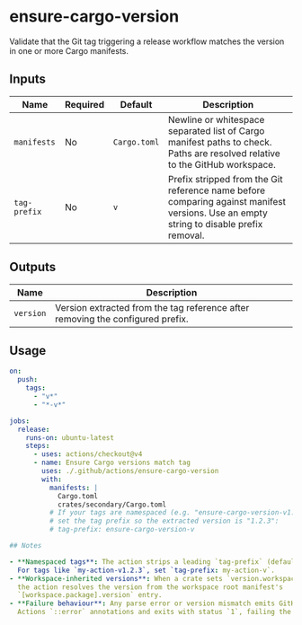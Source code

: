 # ensure-cargo-version

Validate that the Git tag triggering a release workflow matches the version in one or more Cargo manifests.

## Inputs

| Name | Required | Default | Description |
| ---- | -------- | ------- | ----------- |
| `manifests` | No | `Cargo.toml` | Newline or whitespace separated list of Cargo manifest paths to check. Paths are resolved relative to the GitHub workspace. |
| `tag-prefix` | No | `v` | Prefix stripped from the Git reference name before comparing against manifest versions. Use an empty string to disable prefix removal. |

## Outputs

| Name | Description |
| ---- | ----------- |
| `version` | Version extracted from the tag reference after removing the configured prefix. |

## Usage

```yaml
on:
  push:
    tags:
      - "v*"
      - "*-v*"

jobs:
  release:
    runs-on: ubuntu-latest
    steps:
      - uses: actions/checkout@v4
      - name: Ensure Cargo versions match tag
        uses: ./.github/actions/ensure-cargo-version
        with:
          manifests: |
            Cargo.toml
            crates/secondary/Cargo.toml
          # If your tags are namespaced (e.g. "ensure-cargo-version-v1.2.3"),
          # set the tag prefix so the extracted version is "1.2.3":
          # tag-prefix: ensure-cargo-version-v

## Notes

- **Namespaced tags**: The action strips a leading `tag-prefix` (default `v`).
  For tags like `my-action-v1.2.3`, set `tag-prefix: my-action-v`.
- **Workspace-inherited versions**: When a crate sets `version.workspace = true`,
  the action resolves the version from the workspace root manifest's
  `[workspace.package].version` entry.
- **Failure behaviour**: Any parse error or version mismatch emits GitHub
  Actions `::error` annotations and exits with status `1`, failing the job.
